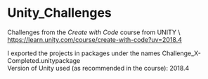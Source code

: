 # Unity_Challenges
Challenges from the _Create with Code_ course from UNITY \\
https://learn.unity.com/course/create-with-code?uv=2018.4

I exported the projects in packages under the names Challenge_X-Completed.unitypackage  
Version of Unity used (as recommended in the course): 2018.4
